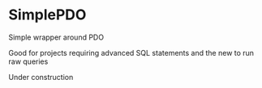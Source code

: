 SimplePDO
===================

Simple wrapper around PDO

Good for projects requiring advanced SQL statements and the new to run raw queries

Under construction